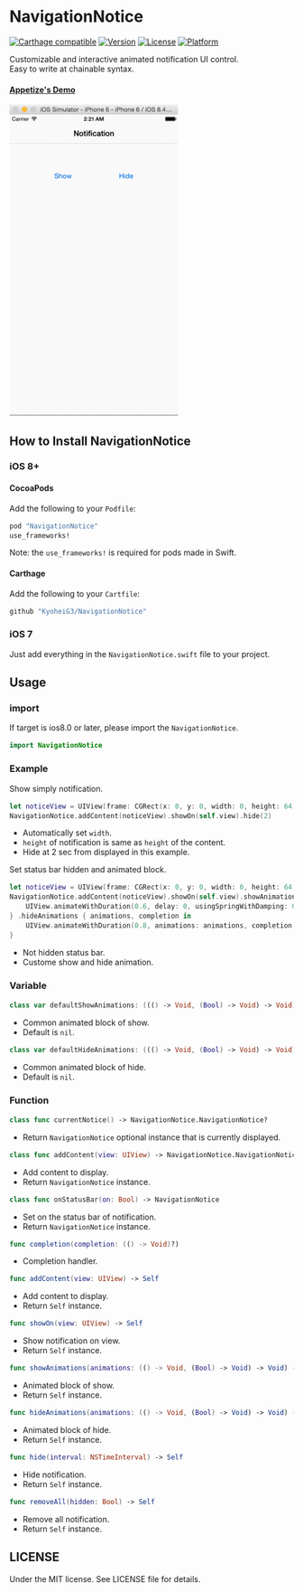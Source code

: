 # NavigationNotice

[![Carthage compatible](https://img.shields.io/badge/Carthage-compatible-4BC51D.svg?style=flat)](https://github.com/Carthage/Carthage)
[![Version](https://img.shields.io/cocoapods/v/NavigationNotice.svg?style=flat)](http://cocoadocs.org/docsets/NavigationNotice)
[![License](https://img.shields.io/cocoapods/l/NavigationNotice.svg?style=flat)](http://cocoadocs.org/docsets/NavigationNotice)
[![Platform](https://img.shields.io/cocoapods/p/NavigationNotice.svg?style=flat)](http://cocoadocs.org/docsets/NavigationNotice)

Customizable and interactive animated notification UI control.  
Easy to write at chainable syntax.

#### [Appetize's Demo](https://appetize.io/app/pdyqqg01mq9qutk9xf52bk3p8w)

![Notice](https://github.com/KyoheiG3/assets/blob/master/NavigationNotice/notice.gif)

## How to Install NavigationNotice

### iOS 8+

#### CocoaPods

Add the following to your `Podfile`:

```Ruby
pod "NavigationNotice"
use_frameworks!
```
Note: the `use_frameworks!` is required for pods made in Swift.

#### Carthage

Add the following to your `Cartfile`:

```Ruby
github "KyoheiG3/NavigationNotice"
```

### iOS 7

Just add everything in the `NavigationNotice.swift` file to your project.

## Usage

### import

If target is ios8.0 or later, please import the `NavigationNotice`.

```swift
import NavigationNotice
```

### Example

Show simply notification.

```swift
let noticeView = UIView(frame: CGRect(x: 0, y: 0, width: 0, height: 64))
NavigationNotice.addContent(noticeView).showOn(self.view).hide(2)
```
* Automatically set `width`.
* `height` of notification is same as `height` of the content.
* Hide at 2 sec from displayed in this example.

Set status bar hidden and animated block.

```swift
let noticeView = UIView(frame: CGRect(x: 0, y: 0, width: 0, height: 64))
NavigationNotice.addContent(noticeView).showOn(self.view).showAnimations { animations, completion in
    UIView.animateWithDuration(0.6, delay: 0, usingSpringWithDamping: 0.8, initialSpringVelocity: 0.1, options: .BeginFromCurrentState, animations: animations, completion: completion)
} .hideAnimations { animations, completion in
    UIView.animateWithDuration(0.8, animations: animations, completion: completion)
}
```
* Not hidden status bar.
* Custome show and hide animation.

### Variable

```swift
class var defaultShowAnimations: ((() -> Void, (Bool) -> Void) -> Void)?
```
* Common animated block of show.
* Default is `nil`.

```swift
class var defaultHideAnimations: ((() -> Void, (Bool) -> Void) -> Void)?
```
* Common animated block of hide.
* Default is `nil`.

### Function

```swift
class func currentNotice() -> NavigationNotice.NavigationNotice?
```
* Return `NavigationNotice` optional instance that is currently displayed.

```swift
class func addContent(view: UIView) -> NavigationNotice.NavigationNotice
```
* Add content to display.
* Return `NavigationNotice` instance.

```swift
class func onStatusBar(on: Bool) -> NavigationNotice
```
* Set on the status bar of notification.
* Return `NavigationNotice` instance.

```swift
func completion(completion: (() -> Void)?)
```
* Completion handler.

```swift
func addContent(view: UIView) -> Self
```
* Add content to display.
* Return `Self` instance.

```swift
func showOn(view: UIView) -> Self
```
* Show notification on view.
* Return `Self` instance.

```swift
func showAnimations(animations: (() -> Void, (Bool) -> Void) -> Void) -> Self
```
* Animated block of show.
* Return `Self` instance.

```swift
func hideAnimations(animations: (() -> Void, (Bool) -> Void) -> Void) -> Self
```
* Animated block of hide.
* Return `Self` instance.

```swift
func hide(interval: NSTimeInterval) -> Self
```
* Hide notification.
* Return `Self` instance.

```swift
func removeAll(hidden: Bool) -> Self
```
* Remove all notification.
* Return `Self` instance.

## LICENSE

Under the MIT license. See LICENSE file for details.
